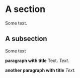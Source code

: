 A section
=========

Some text.

A subsection
------------

Some text

**paragraph with title** Text. *Text.*

**another paragraph with title** *Text.*

